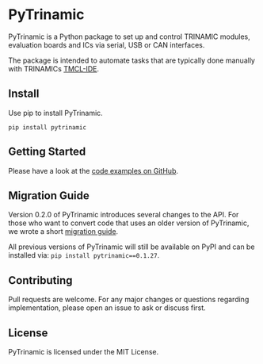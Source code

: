 # PyTrinamic

PyTrinamic is a Python package to set up and control TRINAMIC modules, evaluation boards and ICs via serial, USB or CAN interfaces.

The package is intended to automate tasks that are typically done manually with TRINAMICs [TMCL-IDE](https://www.analog.com/en/resources/evaluation-hardware-and-software/motor-motion-control-software/tmcl-ide.html).

## Install

Use pip to install PyTrinamic.

```
pip install pytrinamic
```

## Getting Started

Please have a look at the [code examples on GitHub](https://github.com/analogdevicesinc/PyTrinamic/tree/master/examples).

## Migration Guide

Version 0.2.0 of PyTrinamic introduces several changes to the API. For those who want to convert code that uses an older version of PyTrinamic, we wrote a short [migration guide](https://github.com/analogdevicesinc/PyTrinamic/blob/master/docs/migration_guide.md).

All previous versions of PyTrinamic will still be available on PyPI and can be installed via: `pip install pytrinamic==0.1.27`.

## Contributing

Pull requests are welcome. For any major changes or questions regarding implementation, please open an issue to ask or discuss first.

## License

PyTrinamic is licensed under the MIT License.